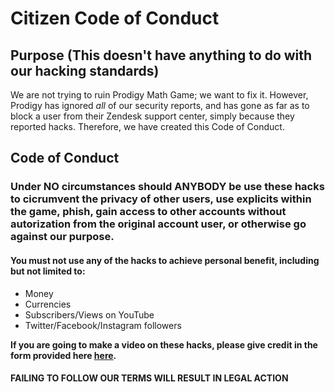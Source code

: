 # Citizen Code of Conduct

## Purpose (This doesn't have anything to do with our hacking standards)

We are not trying to ruin Prodigy Math Game; we want to fix it. However, Prodigy has ignored *all* of our security reports, and has gone as far as to block a user from their Zendesk support center, simply because they reported hacks. Therefore, we have created this Code of Conduct.

## Code of Conduct

### Under NO circumstances should ANYBODY be use these hacks to cicrumvent the privacy of other users, use explicits within the game, phish, gain access to other accounts without autorization from the original account user, or otherwise go against our purpose.

#### You must not use **any** of the hacks to achieve personal benefit, including but not limited to:

- Money
- Currencies
- Subscribers/Views on YouTube
- Twitter/Facebook/Instagram followers

**If you are going to make a video on these hacks, please give credit in the form provided here [here](https://github.com/Prodigy-Hacking/ProdigyMathGameHacking/blob/master/videocredit.md).**

#### FAILING TO FOLLOW OUR TERMS WILL RESULT IN LEGAL ACTION
